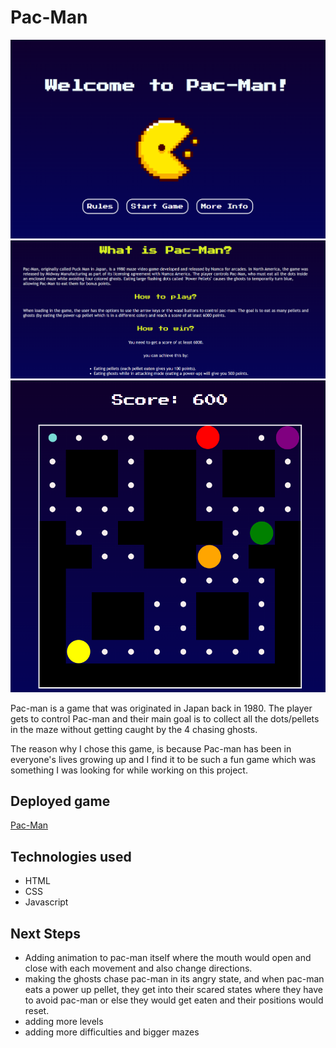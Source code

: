 # Pac-Man

![pacman homepage snippet](./assets/homepage.png)
![rules page](./assets/rules.png)
![game page](./assets/game.png)

Pac-man is a game that was originated in Japan back in 1980. The player gets to control Pac-man and their main goal is to collect all the dots/pellets in the maze without getting caught by the 4 chasing ghosts.

The reason why I chose this game, is because Pac-man has been in everyone's lives growing up and I find it to be such a fun game which was something I was looking for while working on this project.

## Deployed game

[Pac-Man]()

## Technologies used

- HTML
- CSS
- Javascript

## Next Steps

- Adding animation to pac-man itself where the mouth would open and close with each movement and also change directions.
- making the ghosts chase pac-man in its angry state, and when pac-man eats a power up pellet, they get into their scared states where they have to avoid pac-man or else they would get eaten and their positions would reset.
- adding more levels
- adding more difficulties and bigger mazes
